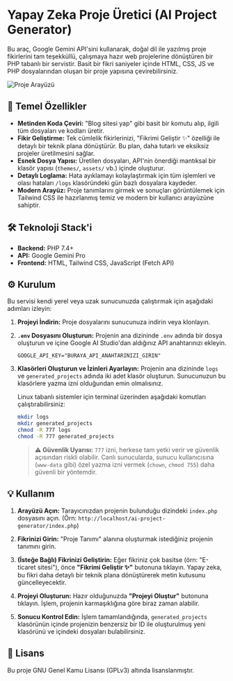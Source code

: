 # Yapay Zeka Proje Üretici (AI Project Generator)

Bu araç, Google Gemini API'sini kullanarak, doğal dil ile yazılmış proje fikirlerini tam teşekküllü, çalışmaya hazır web projelerine dönüştüren bir PHP tabanlı bir servistir. Basit bir fikri saniyeler içinde HTML, CSS, JS ve PHP dosyalarından oluşan bir proje yapısına çevirebilirsiniz.

![Proje Arayüzü](https://i.imgur.com/uG5e6sW.png)

## 🚀 Temel Özellikler

- **Metinden Koda Çeviri:** "Blog sitesi yap" gibi basit bir komutu alıp, ilgili tüm dosyaları ve kodları üretir.
- **Fikir Geliştirme:** Tek cümlelik fikirlerinizi, "Fikrimi Geliştir ✨" özelliği ile detaylı bir teknik plana dönüştürür. Bu plan, daha tutarlı ve eksiksiz projeler üretilmesini sağlar.
- **Esnek Dosya Yapısı:** Üretilen dosyaları, API'nin önerdiği mantıksal bir klasör yapısı (`themes/`, `assets/` vb.) içinde oluşturur.
- **Detaylı Loglama:** Hata ayıklamayı kolaylaştırmak için tüm işlemleri ve olası hataları `/logs` klasöründeki gün bazlı dosyalara kaydeder.
- **Modern Arayüz:** Proje tanımlarını girmek ve sonuçları görüntülemek için Tailwind CSS ile hazırlanmış temiz ve modern bir kullanıcı arayüzüne sahiptir.

## 🛠️ Teknoloji Stack'i

- **Backend:** PHP 7.4+
- **API:** Google Gemini Pro
- **Frontend:** HTML, Tailwind CSS, JavaScript (Fetch API)

## ⚙️ Kurulum

Bu servisi kendi yerel veya uzak sunucunuzda çalıştırmak için aşağıdaki adımları izleyin:

1.  **Projeyi İndirin:**
    Proje dosyalarını sunucunuza indirin veya klonlayın.

2.  **`.env` Dosyasını Oluşturun:**
    Projenin ana dizininde `.env` adında bir dosya oluşturun ve içine Google AI Studio'dan aldığınız API anahtarınızı ekleyin.

    ```dotenv
    GOOGLE_API_KEY="BURAYA_API_ANAHTARINIZI_GIRIN"
    ```

3.  **Klasörleri Oluşturun ve İzinleri Ayarlayın:**
    Projenin ana dizininde `logs` ve `generated_projects` adında iki adet klasör oluşturun. Sunucunuzun bu klasörlere yazma izni olduğundan emin olmalısınız.

    Linux tabanlı sistemler için terminal üzerinden aşağıdaki komutları çalıştırabilirsiniz:
    ```bash
    mkdir logs
    mkdir generated_projects
    chmod -R 777 logs
    chmod -R 777 generated_projects
    ```
    > **⚠️ Güvenlik Uyarısı:** `777` izni, herkese tam yetki verir ve güvenlik açısından riskli olabilir. Canlı sunucularda, sunucu kullanıcısına (`www-data` gibi) özel yazma izni vermek (`chown`, `chmod 755`) daha güvenli bir yöntemdir.

## 💡 Kullanım

1.  **Arayüzü Açın:**
    Tarayıcınızdan projenin bulunduğu dizindeki `index.php` dosyasını açın.
    (Örn: `http://localhost/ai-project-generator/index.php`)

2.  **Fikrinizi Girin:**
    "Proje Tanımı" alanına oluşturmak istediğiniz projenin tanımını girin.

3.  **(İsteğe Bağlı) Fikrinizi Geliştirin:**
    Eğer fikriniz çok basitse (örn: "E-ticaret sitesi"), önce **"Fikrimi Geliştir ✨"** butonuna tıklayın. Yapay zeka, bu fikri daha detaylı bir teknik plana dönüştürerek metin kutusunu güncelleyecektir.

4.  **Projeyi Oluşturun:**
    Hazır olduğunuzda **"Projeyi Oluştur"** butonuna tıklayın. İşlem, projenin karmaşıklığına göre biraz zaman alabilir.

5.  **Sonucu Kontrol Edin:**
    İşlem tamamlandığında, `generated_projects` klasörünün içinde projenizin benzersiz bir ID ile oluşturulmuş yeni klasörünü ve içindeki dosyaları bulabilirsiniz.

## 📜 Lisans

Bu proje GNU Genel Kamu Lisansı (GPLv3) altında lisanslanmıştır.
